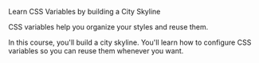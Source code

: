 Learn CSS Variables by building a City Skyline

CSS variables help you organize your styles and reuse them.

In this course, you'll build a city skyline. You'll learn how to configure CSS variables so you can reuse them whenever you want.